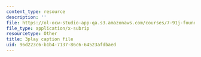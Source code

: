 ```yaml
---
content_type: resource
description: ''
file: https://ol-ocw-studio-app-qa.s3.amazonaws.com/courses/7-91j-foundations-of-computational-and-systems-biology-spring-2014/96d223c6b1b4713786c664523afdbaed_KYQ2dPW5nEU.srt
file_type: application/x-subrip
resourcetype: Other
title: 3play caption file
uid: 96d223c6-b1b4-7137-86c6-64523afdbaed
---
```

